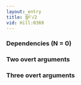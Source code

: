 ```yaml
---
layout: entry
title: སྒོང་√2
vid: Hill:0369
---
```

### Dependencies (N = 0)


### Two overt arguments


### Three overt arguments
